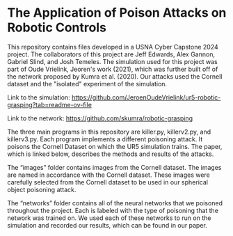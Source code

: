 # The Application of Poison Attacks on Robotic Controls

This repository contains files developed in a USNA Cyber Capstone 2024 project. The collaborators of this project are Jeff Edwards, Alex Gannon, Gabriel Slind, and Josh Temeles. The simulation used for this project was part of Oude Vrielink, Jeoren's work (2021), which was further built off of the network proposed by Kumra et al. (2020). Our attacks used the Cornell dataset and the "isolated" experiment of the simulation.

Link to the simulation: https://github.com/JeroenOudeVrielink/ur5-robotic-grasping?tab=readme-ov-file

Link to the network: https://github.com/skumra/robotic-grasping

The three main programs in this repository are killer.py, killerv2.py, and killerv3.py. Each program implements a different poisoning attack. It poisons the Cornell Dataset on which the UR5 simulation trains. The paper, which is linked below, describes the methods and results of the attacks. 

The “images” folder contains images from the Cornell dataset. The images are named in accordance with the Cornell dataset. These images were carefully selected from the Cornell dataset to be used in our spherical object poisoning attack.

The “networks” folder contains all of the neural networks that we poisoned throughout the project. Each is labeled with the type of poisoning that the network was trained on. We used each of these networks to run on the simulation and recorded our results, which can be found in our paper.
